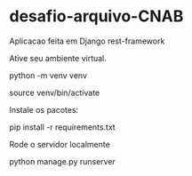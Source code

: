 # desafio-arquivo-CNAB

Aplicacao feita em Django rest-framework

Ative seu ambiente virtual.

python -m venv venv

source venv/bin/activate

Instale os pacotes:

pip install -r requirements.txt

Rode o servidor localmente

python manage.py runserver
